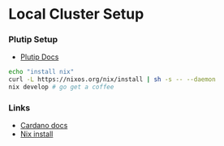 # Local Cluster Setup

### Plutip Setup
* [Plutip Docs](https://github.com/mlabs-haskell/plutip/tree/master/local-cluster)
```bash
echo "install nix"
curl -L https://nixos.org/nix/install | sh -s -- --daemon
nix develop # go get a coffee

```

### Links

* [Cardano docs](https://docs.cardano.org/cardano-testnets/local-testnet/)
* [Nix install](https://nix.dev/install-nix)
